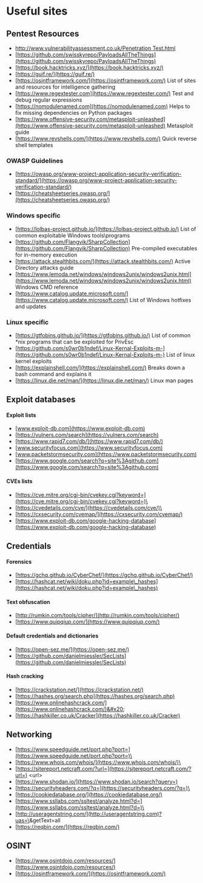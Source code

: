 # Useful sites

## Pentest Resources

* [http://www.vulnerabilityassessment.co.uk/Penetration Test.html](http://www.vulnerabilityassessment.co.uk/Penetration%20Test.html)
* [https://github.com/swisskyrepo/PayloadsAllTheThings](https://github.com/swisskyrepo/PayloadsAllTheThings)
* [https://book.hacktricks.xyz/](https://book.hacktricks.xyz/)
* [https://guif.re/](https://guif.re/)
* [https://osintframework.com/](https://osintframework.com/)  List of sites and resources for intelligence gathering
* [https://www.regextester.com](https://www.regextester.com/)    Test and debug regular expressions
* [https://nomodulenamed.com](https://nomodulenamed.com)    Helps to fix missing dependencies on Python packages
* [https://www.offensive-security.com/metasploit-unleashed](https://www.offensive-security.com/metasploit-unleashed)  Metasploit guide
* [https://www.revshells.com/](https://www.revshells.com/) Quick reverse shell templates

### OWASP Guidelines

* [https://owasp.org/www-project-application-security-verification-standard/](https://owasp.org/www-project-application-security-verification-standard/)
* [https://cheatsheetseries.owasp.org/](https://cheatsheetseries.owasp.org/)

### Windows specific

* [https://lolbas-project.github.io/](https://lolbas-project.github.io/) List of common exploitable Windows tools\programs
* [https://github.com/Flangvik/SharpCollection](https://github.com/Flangvik/SharpCollection) Pre-compiled executables for in-memory execution
* [https://attack.stealthbits.com/](https://attack.stealthbits.com/) Active Directory attacks guide
* [https://www.lemoda.net/windows/windows2unix/windows2unix.html](https://www.lemoda.net/windows/windows2unix/windows2unix.html) Windows CMD reference
* [https://www.catalog.update.microsoft.com/](https://www.catalog.update.microsoft.com/) List of Windows hotfixes and updates

### Linux specific

* [https://gtfobins.github.io/](https://gtfobins.github.io/) List of common \*nix programs that can be exploited for PrivEsc
* [https://github.com/s0wr0b1ndef/Linux-Kernal-Exploits-m-](https://github.com/s0wr0b1ndef/Linux-Kernal-Exploits-m-)  List of linux kernel exploits
* [https://explainshell.com/](https://explainshell.com/)  Breaks down a bash command and explains it
* [https://linux.die.net/man/](https://linux.die.net/man/)  Linux man pages

## Exploit databases

#### Exploit lists

* [www.exploit-db.com](https://www.exploit-db.com)
* [https://vulners.com/search](https://vulners.com/search)
* [https://www.rapid7.com/db/](https://www.rapid7.com/db/)
* [www.securityfocus.com](https://www.securityfocus.com)
* [www.packetstormsecurity.com](https://www.packetstormsecurity.com)
* [https://www.google.com/search?q=site%3Agithub.com](https://www.google.com/search?q=site%3Agithub.com)

#### CVEs lists

* [https://cve.mitre.org/cgi-bin/cvekey.cgi?keyword=](https://cve.mitre.org/cgi-bin/cvekey.cgi?keyword=)\<keyword or cve>
* [https://cvedetails.com/cve/](https://cvedetails.com/cve/)\<cve>
* [https://cxsecurity.com/cvemap/](https://cxsecurity.com/cvemap/)
* [https://www.exploit-db.com/google-hacking-database](https://www.exploit-db.com/google-hacking-database)

## Credentials

#### Forensics

* [https://gchq.github.io/CyberChef/](https://gchq.github.io/CyberChef/)
* [https://hashcat.net/wiki/doku.php?id=example\_hashes](https://hashcat.net/wiki/doku.php?id=example\_hashes)

#### Text obfuscation

* [http://rumkin.com/tools/cipher/](http://rumkin.com/tools/cipher/)
* [https://www.quipqiup.com/](https://www.quipqiup.com/)

#### Default credentials and dictionaries

* [https://open-sez.me/](https://open-sez.me/)
* [https://github.com/danielmiessler/SecLists](https://github.com/danielmiessler/SecLists)

#### Hash cracking

* [https://crackstation.net/](https://crackstation.net/)
* [https://hashes.org/search.php](https://hashes.org/search.php)
* [https://www.onlinehashcrack.com/](https://www.onlinehashcrack.com/)&#x20;
* [https://hashkiller.co.uk/Cracker](https://hashkiller.co.uk/Cracker)

## Networking

* [https://www.speedguide.net/port.php?port=](https://www.speedguide.net/port.php?port=)\<port number>
* [https://www.whois.com/whois/](https://www.whois.com/whois/)\<domain name>
* [https://sitereport.netcraft.com/?url=](https://sitereport.netcraft.com/?url=) \<url>
* [https://www.shodan.io/](https://www.shodan.io/search?query=)
* [https://securityheaders.com/?q=](https://securityheaders.com/?q=)\<url>
* [https://cookiedatabase.org/](https://cookiedatabase.org/)
* [https://www.ssllabs.com/ssltest/analyze.html?d=](https://www.ssllabs.com/ssltest/analyze.html?d=)\<url>
* [http://useragentstring.com/](http://useragentstring.com)?uas=\<UA string>\&getText=all
* [https://reqbin.com/](https://reqbin.com/)

## OSINT

* [https://www.osintdojo.com/resources/](https://www.osintdojo.com/resources/)
* [https://osintframework.com/](https://osintframework.com/)
